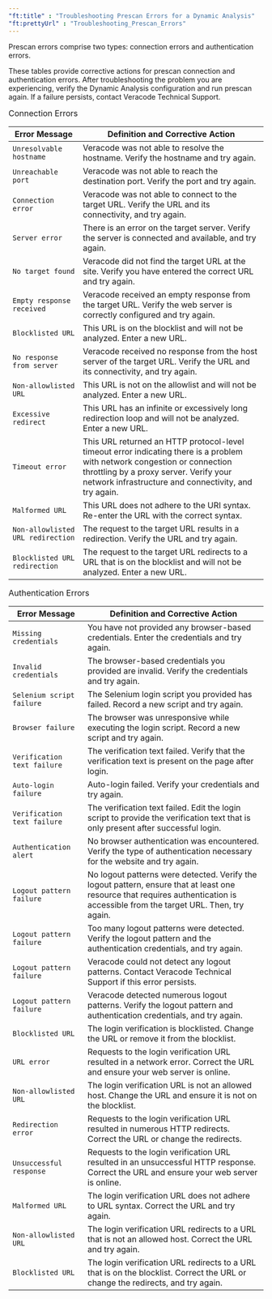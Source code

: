 ```yaml
---
"ft:title" : "Troubleshooting Prescan Errors for a Dynamic Analysis"
"ft:prettyUrl" : "Troubleshooting_Prescan_Errors"
---
```

Prescan errors comprise two types: connection errors and authentication errors.

These tables provide corrective actions for prescan connection and authentication errors. After troubleshooting the problem you are experiencing, verify the Dynamic Analysis configuration and run prescan again. If a failure persists, contact Veracode Technical Support.

<p><span style="font-size: medium;">Connection Errors</span></p>

| Error Message                     | Definition and Corrective Action                                                                                                                                                                                             |
|-----------------------------------|------------------------------------------------------------------------------------------------------------------------------------------------------------------------------------------------------------------------------|
| `Unresolvable hostname`           | Veracode was not able to resolve the hostname. Verify the hostname and try again.                                                                                                                                            |
| `Unreachable port`                | Veracode was not able to reach the destination port. Verify the port and try again.                                                                                                                                          |
| `Connection error`                | Veracode was not able to connect to the target URL. Verify the URL and its connectivity, and try again.                                                                                                                      |
| `Server error`                    | There is an error on the target server. Verify the server is connected and available, and try again.                                                                                                                         |
| `No target found`                 | Veracode did not find the target URL at the site. Verify you have entered the correct URL and try again.                                                                                                                     |
| `Empty response received`         | Veracode received an empty response from the target URL. Verify the web server is correctly configured and try again.                                                                                                        |
| `Blocklisted URL`                 | This URL is on the blocklist and will not be analyzed. Enter a new URL.                                                                                                                                                      |
| `No response from server`         | Veracode received no response from the host server of the target URL. Verify the URL and its connectivity, and try again.                                                                                                    |
| `Non-allowlisted URL`             | This URL is not on the allowlist and will not be analyzed. Enter a new URL.                                                                                                                                                  |
| `Excessive redirect`              | This URL has an infinite or excessively long redirection loop and will not be analyzed. Enter a new URL.                                                                                                                     |
| `Timeout error`                   | This URL returned an HTTP protocol-level timeout error indicating there is a problem with network congestion or connection throttling by a proxy server. Verify your network infrastructure and connectivity, and try again. |
| `Malformed URL`                   | This URL does not adhere to the URI syntax. Re-enter the URL with the correct syntax.                                                                                                                                        |
| `Non-allowlisted URL redirection` | The request to the target URL results in a redirection. Verify the URL and try again.                                                                                                                                        |
| `Blocklisted URL redirection`     | The request to the target URL redirects to a URL that is on the blocklist and will not be analyzed. Enter a new URL.                                                                                                         |

<p><span style="font-size: medium;">Authentication Errors</span></p>

| Error Message               | Definition and Corrective Action                                                                                                                                                |
|-----------------------------|---------------------------------------------------------------------------------------------------------------------------------------------------------------------------------|
| `Missing credentials`       | You have not provided any browser-based credentials. Enter the credentials and try again.                                                                                       |
| `Invalid credentials`       | The browser-based credentials you provided are invalid. Verify the credentials and try again.                                                                                   |
| `Selenium script failure`   | The Selenium login script you provided has failed. Record a new script and try again.                                                                                           |
| `Browser failure`           | The browser was unresponsive while executing the login script. Record a new script and try again.                                                                               |
| `Verification text failure` | The verification text failed. Verify that the verification text is present on the page after login.                                                                             |
| `Auto-login failure`        | Auto-login failed. Verify your credentials and try again.                                                                                                                       |
| `Verification text failure` | The verification text failed. Edit the login script to provide the verification text that is only present after successful login.                                               |
| `Authentication alert`      | No browser authentication was encountered. Verify the type of authentication necessary for the website and try again.                                                           |
| `Logout pattern failure`    | No logout patterns were detected. Verify the logout pattern, ensure that at least one resource that requires authentication is accessible from the target URL. Then, try again. |
| `Logout pattern failure`    | Too many logout patterns were detected. Verify the logout pattern and the authentication credentials, and try again.                                                            |
| `Logout pattern failure`    | Veracode could not detect any logout patterns. Contact Veracode Technical Support if this error persists.                                                                       |
| `Logout pattern failure`    | Veracode detected numerous logout patterns. Verify the logout pattern and authentication credentials, and try again.                                                            |
| `Blocklisted URL`           | The login verification is blocklisted. Change the URL or remove it from the blocklist.                                                                                          |
| `URL error`                 | Requests to the login verification URL resulted in a network error. Correct the URL and ensure your web server is online.                                                       |
| `Non-allowlisted URL`       | The login verification URL is not an allowed host. Change the URL and ensure it is not on the blocklist.                                                                        |
| `Redirection error`         | Requests to the login verification URL resulted in numerous HTTP redirects. Correct the URL or change the redirects.                                                            |
| `Unsuccessful response`     | Requests to the login verification URL resulted in an unsuccessful HTTP response. Correct the URL and ensure your web server is online.                                         |
| `Malformed URL`             | The login verification URL does not adhere to URL syntax. Correct the URL and try again.                                                                                        |
| `Non-allowlisted URL`       | The login verification URL redirects to a URL that is not an allowed host. Correct the URL and try again.                                                                       |
| `Blocklisted URL`           | The login verification URL redirects to a URL that is on the blocklist. Correct the URL or change the redirects, and try again.                                                 |


